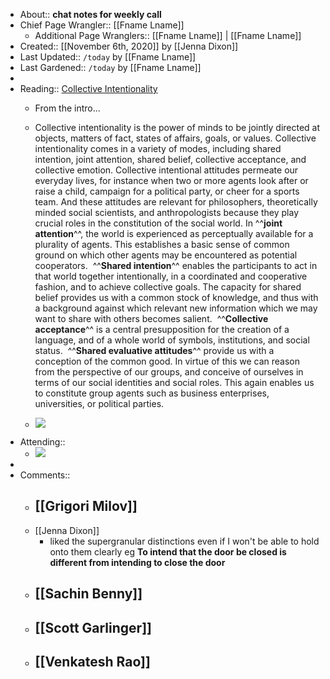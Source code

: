 - About:: __chat notes for weekly call__
- Chief Page Wrangler:: [[Fname Lname]]
    - Additional Page Wranglers:: [[Fname Lname]] | [[Fname Lname]]
- Created:: [[November 6th, 2020]] by [[Jenna Dixon]]
- Last Updated:: `/today` by [[Fname Lname]]
- Last Gardened:: `/today` by [[Fname Lname]]
- 
- Reading:: [Collective Intentionality](https://plato.stanford.edu/entries/collective-intentionality/#toc)
    - From the intro... 

    - Collective intentionality is the power of minds to be jointly directed at objects, matters of fact, states of affairs, goals, or values. Collective intentionality comes in a variety of modes, including shared intention, joint attention, shared belief, collective acceptance, and collective emotion. Collective intentional attitudes permeate our everyday lives, for instance when two or more agents look after or raise a child, campaign for a political party, or cheer for a sports team. And these attitudes are relevant for philosophers, theoretically minded social scientists, and anthropologists because they play crucial roles in the constitution of the social world. 
In ^^__joint attention__^^, the world is experienced as perceptually available for a plurality of agents. This establishes a basic sense of common ground on which other agents may be encountered as potential cooperators. 
^^__Shared intention__^^ enables the participants to act in that world together intentionally, in a coordinated and cooperative fashion, and to achieve collective goals. The capacity for shared belief provides us with a common stock of knowledge, and thus with a background against which relevant new information which we may want to share with others becomes salient. 
^^__Collective acceptance__^^ is a central presupposition for the creation of a language, and of a whole world of symbols, institutions, and social status. 
^^__Shared evaluative attitudes__^^ provide us with a conception of the common good. In virtue of this we can reason from the perspective of our groups, and conceive of ourselves in terms of our social identities and social roles. This again enables us to constitute group agents such as business enterprises, universities, or political parties.
    - ![](https://firebasestorage.googleapis.com/v0/b/firescript-577a2.appspot.com/o/imgs%2Fapp%2FArtOfGig%2FMO7erlf6e4.png?alt=media&token=ac06bf23-4494-43ef-a141-b33c5546e5fc)
- Attending::
    - ![](https://firebasestorage.googleapis.com/v0/b/firescript-577a2.appspot.com/o/imgs%2Fapp%2FArtOfGig%2FieIpJ1JVh6.png?alt=media&token=fbdb3071-41be-4f99-8afa-7cdb68f917b0)
- 
- Comments::
    - [[Grigori Milov]]
        - 
    - [[Jenna Dixon]]
        - liked the supergranular distinctions even if I won't be able to hold onto them clearly eg
__To intend that the door be closed is different from intending to close the door__
    - [[Sachin Benny]]
        - 
    - [[Scott Garlinger]]
        - 
    - [[Venkatesh Rao]]
        - 
